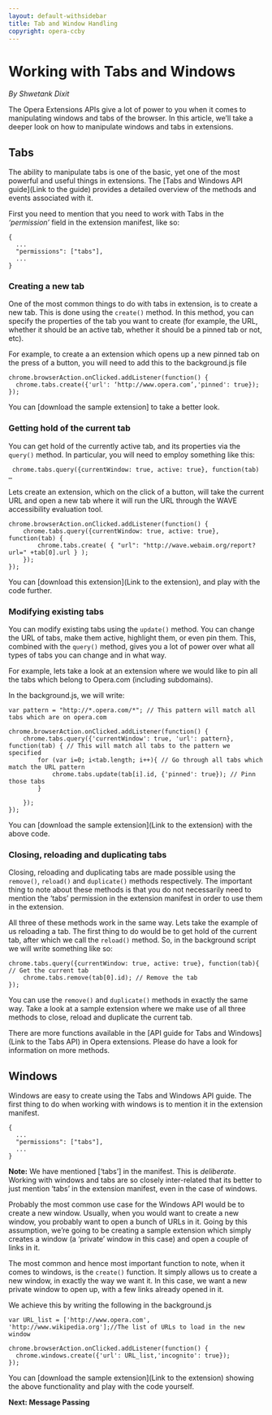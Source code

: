 ```yaml
---
layout: default-withsidebar
title: Tab and Window Handling 
copyright: opera-ccby
---
```


# Working with Tabs and Windows
*By Shwetank Dixit*

The Opera Extensions APIs give a lot of power to you when it comes to manipulating windows and tabs of the browser. In this article, we’ll take a deeper look on how to manipulate windows and tabs in extensions.

## Tabs
The ability to manipulate tabs is one of the basic, yet one of the most powerful and useful things in extensions. The [Tabs and Windows API guide](Link to the guide) provides a detailed overview of the methods and events associated with it. 

First you need to mention that you need to work with Tabs in the *‘permission’* field in the extension manifest, like so:

```
{  ...  "permissions": ["tabs"],  ...}
```

### Creating a new tab
One of the most common things to do with tabs in extension, is to create a new tab. This is done using the `create()` method. In this method, you can specify the properties of the tab you want to create (for example, the URL, whether it should be an active tab, whether it should be a pinned tab or not, etc). 

For example, to create a an extension which opens up a new pinned tab on the press of a button, you will need to add this to the background.js file 

```
chrome.browserAction.onClicked.addListener(function() {  chrome.tabs.create({'url': ‘http://www.opera.com’,'pinned': true});});
```


You can [download the sample extension] to take a better look.

### Getting hold of the current tab
You can get hold of the currently active tab, and its properties via the `query()` method. In particular, you will need to employ something like this:

` chrome.tabs.query({currentWindow: true, active: true}, function(tab)  …`

Lets create an extension, which on the click of a button, will take the current URL and open a new tab where it will run the URL through the WAVE accessibility evaluation tool. 

```
chrome.browserAction.onClicked.addListener(function() {    chrome.tabs.query({currentWindow: true, active: true}, function(tab) {        chrome.tabs.create( { "url": "http://wave.webaim.org/report?url=" +tab[0].url } );    });});
```

You can [download this extension](Link to the extension), and play with the code further.

### Modifying existing tabs
You can modify existing tabs using the `update()` method. You can change the URL of tabs, make them active, highlight them, or even pin them. This, combined with the `query()` method, gives you a lot of power over what all types of tabs you can change and in what way.

For example, lets take a look at an extension where we would like to pin all the tabs which belong to Opera.com (including subdomains).

In the background.js, we will write:

```
var pattern = "http://*.opera.com/*"; // This pattern will match all tabs which are on opera.comchrome.browserAction.onClicked.addListener(function() {    chrome.tabs.query({'currentWindow': true, 'url': pattern}, function(tab) { // This will match all tabs to the pattern we specified        for (var i=0; i<tab.length; i++){ // Go through all tabs which match the URL pattern        	chrome.tabs.update(tab[i].id, {'pinned': true}); // Pinn those tabs        }            });});
```
 You can [download the sample extension](Link to the extension) with the above code. 

### Closing, reloading and duplicating tabs
Closing, reloading and duplicating tabs are made possible using the `remove()`, `reload()` and `duplicate()` methods respectively. The important thing to note about these methods is that you do not necessarily need to mention the ‘tabs’ permission in the extension manifest in order to use them in the extension.

All three of these methods work in the same way. Lets take the example of us reloading a tab. The first thing to do would be to get hold of the current tab, after which we call the `reload()` method. So, in the background script we will write something like so:

```
chrome.tabs.query({currentWindow: true, active: true}, function(tab){ // Get the current tab	chrome.tabs.remove(tab[0].id); // Remove the tab});
```

You can use the `remove()` and `duplicate()` methods in exactly the same way. Take a look at a sample extension where we make use of all three methods to close, reload and duplicate the current tab.

There are more functions available in the [API guide for Tabs and Windows](Link to the Tabs API) in Opera extensions. Please do have a look for information on more methods.

## Windows

Windows are easy to create using the Tabs and Windows API guide. The first thing to do when working with windows is to mention it in the extension manifest. 

```
{  ...  "permissions": ["tabs"],  ...}
```

**Note:** We have mentioned \[‘tabs’] in the manifest. This is *deliberate*. Working with windows and tabs are so closely inter-related that its better to just mention ‘tabs’ in the extension manifest, even in the case of windows.

Probably the most common use case for the Windows API would be to create a new window. Usually, when you would want to create a new window, you probably want to open a bunch of URLs in it. Going by this assumption, we’re going to be creating a sample extension which simply creates a window (a ‘private’ window in this case) and open a couple of links in it.

The most common and hence most important function to note, when it comes to windows, is the `create()` function. It simply allows us to create a new window, in exactly the way we want it. In this case, we want a new private window to open up, with a few links already opened in it.

We achieve this by writing the following in the background.js

```
var URL_list = ['http://www.opera.com', 'http://www.wikipedia.org'];//The list of URLs to load in the new windowchrome.browserAction.onClicked.addListener(function() {  chrome.windows.create({'url': URL_list,'incognito': true});});
```

You can [download the sample extension](Link to the extension) showing the above functionality and play with the code yourself. 

**Next: Message Passing**